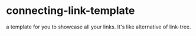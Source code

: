 # connecting-link-template
a template for you to showcase all your links. It's like alternative of link-tree.
